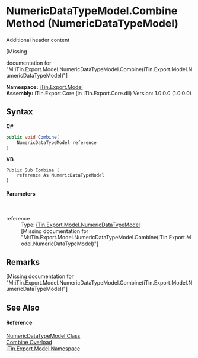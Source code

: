 # NumericDataTypeModel.Combine Method (NumericDataTypeModel)
Additional header content 

\[Missing <summary> documentation for "M:iTin.Export.Model.NumericDataTypeModel.Combine(iTin.Export.Model.NumericDataTypeModel)"\]

**Namespace:**&nbsp;<a href="ef57ffcc-e95e-b212-5a46-9aa6f5a3511f">iTin.Export.Model</a><br />**Assembly:**&nbsp;iTin.Export.Core (in iTin.Export.Core.dll) Version: 1.0.0.0 (1.0.0.0)

## Syntax

**C#**<br />
``` C#
public void Combine(
	NumericDataTypeModel reference
)
```

**VB**<br />
``` VB
Public Sub Combine ( 
	reference As NumericDataTypeModel
)
```


#### Parameters
&nbsp;<dl><dt>reference</dt><dd>Type: <a href="85a4554b-e380-0462-9d5e-abe2a06775d9">iTin.Export.Model.NumericDataTypeModel</a><br />\[Missing <param name="reference"/> documentation for "M:iTin.Export.Model.NumericDataTypeModel.Combine(iTin.Export.Model.NumericDataTypeModel)"\]</dd></dl>

## Remarks
\[Missing <remarks> documentation for "M:iTin.Export.Model.NumericDataTypeModel.Combine(iTin.Export.Model.NumericDataTypeModel)"\]

## See Also


#### Reference
<a href="85a4554b-e380-0462-9d5e-abe2a06775d9">NumericDataTypeModel Class</a><br /><a href="8d8cf7fa-eeff-9517-72cf-01e4c4ce400f">Combine Overload</a><br /><a href="ef57ffcc-e95e-b212-5a46-9aa6f5a3511f">iTin.Export.Model Namespace</a><br />